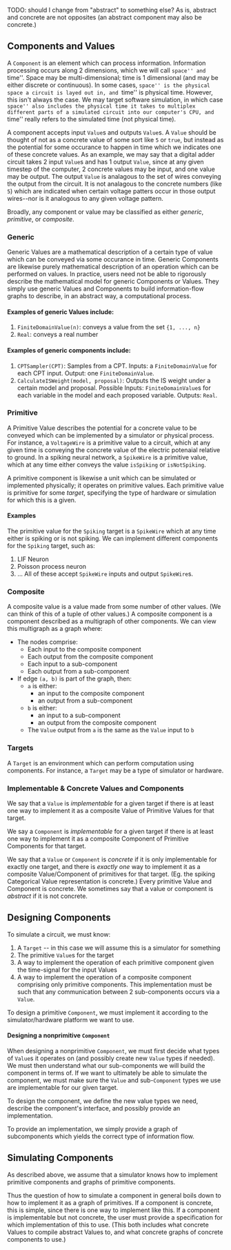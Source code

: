 TODO: should I change from "abstract" to something else?  As is, abstract and concrete are not opposites (an
abstract component may also be concrete.)

## Components and Values

A `Component` is an element which can process information.
Information processing occurs along 2 dimensions, which we will call ``space''
and ``time''.  Space may be multi-dimensional; time is 1 dimensional (and may be either discrete or continuous).
In some cases, ``space'' is the physical space a circuit is layed out in, and ``time'' is physical time.
However, this isn't always the case.  We may target software simulation, in which case ``space'' also includes
the physical time it takes to multiplex different parts of a simulated circuit into our computer's CPU, and ``time''
really refers to the simulated time (not physical time).

A component accepts input `Value`s and outputs `Value`s.  A `Value` should be thought of
not as a concrete value of some sort like `5` or `true`, but instead as the potential for some occurance to happen in
time which we indicates one of these concrete values.  As an example, we may say that a digital adder circuit
takes 2 input `Value`s and has 1 output `Value`, since at any given timestep of the computer,
2 concrete values may be input, and one value may be output.  The output `Value` is analagous to the set of wires
conveying the output from the circuit.  It is not analagous to the concrete numbers (like `5`) which are indicated
when certain voltage patters occur in those output wires--nor is it analogous to any given voltage pattern.

Broadly, any component or value may be classified as either *generic*, *primitive*, or *composite*.

### Generic
Generic Values are a mathematical description of a certain type of value which can be conveyed via some occurance in time.
Generic Components are likewise purely mathematical description of an operation
which can be performed on values.
In practice, users need not be able to rigorously describe the mathematical model for
generic Components or Values.  They simply use generic Values and Components to build information-flow
graphs to describe, in an abstract way, a computational process.

#### Examples of generic Values include:
1. `FiniteDomainValue(n)`: conveys a value from the set `{1, ..., n}`
2. `Real`: conveys a real number

#### Examples of generic components include:
1. `CPTSampler(CPT)`: Samples from a CPT.  Inputs: a `FiniteDomainValue` for each CPT input.  Output: one `FiniteDomainValue`.
2. `CalculateISWeight(model, proposal)`: Outputs the IS weight under a certain model and proposal.
Possible Inputs: `FiniteDomainValue`s for each variable in the model and each proposed variable.  Outputs: `Real`.

### Primitive
A Primitive Value describes the potential for a concrete value to be conveyed
which can be implemented by a simulator or physical process.  For instance,
a `VoltageWire` is a primitive value to a circuit, which at any given time
is conveying the concrete value of the electric potenaial relative to ground.
In a spiking neural network, a `SpikeWire` is a primitive value, which at any time
either conveys the value `isSpiking` or `isNotSpiking`.

A primitive component is likewise a
unit which can be simulated or implemented physically; it operates on primitive values.
Each primitive value is primitive for some *target*, specifying the type of hardware or simulation
for which this is a given.

#### Examples
The primitive value for the `Spiking` target is a `SpikeWire` which at any time either is spiking or is not spiking.
We can implement different components for the `Spiking` target, such as:
1. LIF Neuron
2. Poisson process neuron
3. ...
All of these accept `SpikeWire` inputs and output `SpikeWire`s.

### Composite
A composite value is a value made from some number of other values.  (We can think of this of a tuple of other values.)
A composite component is a component described as a multigraph of other components.
We can view this multigraph as a graph where:
- The nodes comprise:
  - Each input to the composite component
  - Each output from the composite component
  - Each input to a sub-component
  - Each output from a sub-component
- If edge `(a, b)` is part of the graph, then:
  - `a` is either:
    - an input to the composite component
    - an output from a sub-component
  - `b` is either:
    - an input to a sub-component
    - an output from the composite component
  - The `Value` output from `a` is the same as the `Value` input to `b`

### Targets
A `Target` is an environment which can perform computation using components.
For instance, a `Target` may be a type of simulator or hardware.

### Implementable & Concrete Values and Components
We say that a `Value` is *implementable* for a given target if there is at least one way
to implement it as a composite Value of Primitive Values for that target.

We say a `Component` is *implementable* for a given target if there is at least one
way to implement it as a composite Component of Primitive Components for that target.

We say that a `Value` or `Component` is *concrete* if it is only implementable for exactly one
target, and there is *exactly one*
way to implement it as a composite Value/Component of primitives for that target.
(Eg. the spiking Categorical Value representation is concrete.)
Every primitive Value and Component is concrete.
We sometimes say that a value or component is *abstract* if it is not concrete.

## Designing Components
To simulate a circuit, we must know:
1. A `Target` -- in this case we will assume this is a simulator for something
2. The primitive `Value`s for the target
3. A way to implement the operation of each primitive component given the time-signal for the input Values
4. A way to implement the operation of a composite component comprising only primitive components.  This implementation
  must be such that any communication between 2 sub-components occurs via a `Value`.

To design a primitive `Component`, we must implement it according to the simulator/hardware platform
we want to use.

#### Designing a nonprimitive `Component`
When designing a nonprimitive `Component`, we must first decide what types of `Value`s it operates on
(and possibly create new `Value` types if needed).
We must then understand what our sub-components we will build the component in terms of.
If we want to ultimately be able to simulate the component, we must make sure the `Value` and
sub-`Component` types we use are implementable for our given target.

To design the component, we define the new value types we need, describe
the component's interface, and possibly provide an implementation.  

To provide an implementation, we simply provide a graph of subcomponents which yields
the correct type of information flow.

## Simulating Components
As described above, we assume that a simulator knows how to implement primitive components
and graphs of primitive components.

Thus the question of how to simulate a component in general boils down to how to implement
it as a graph of primitives.  If a component is concrete, this is simple, since there is one
way to implement like this.  If a component is implementable but not concrete, the user must provide
a specification for which implementation of this to use.  (This both includes
what concrete Values to compile abstract Values to, and what concrete graphs of concrete components to use.)